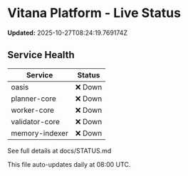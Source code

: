 # Vitana Platform - Live Status

**Updated:** 2025-10-27T08:24:19.769174Z

## Service Health

| Service | Status |
|---------|--------|
| oasis | ❌ Down |
| planner-core | ❌ Down |
| worker-core | ❌ Down |
| validator-core | ❌ Down |
| memory-indexer | ❌ Down |


See full details at docs/STATUS.md

This file auto-updates daily at 08:00 UTC.

